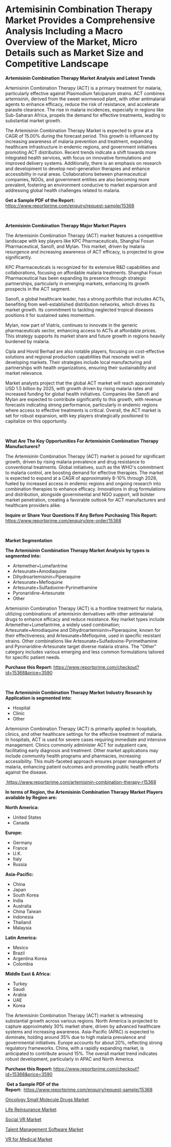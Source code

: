 <p><h1>Artemisinin Combination Therapy Market Provides a Comprehensive Analysis Including a Macro Overview of the Market, Micro Details such as Market Size and Competitive Landscape</h1></p><p><strong>Artemisinin Combination Therapy Market Analysis and Latest Trends</strong></p>
<p><p>Artemisinin Combination Therapy (ACT) is a primary treatment for malaria, particularly effective against Plasmodium falciparum strains. ACT combines artemisinin, derived from the sweet wormwood plant, with other antimalarial agents to enhance efficacy, reduce the risk of resistance, and accelerate parasite clearance. The rise in malaria incidences, especially in regions like Sub-Saharan Africa, propels the demand for effective treatments, leading to substantial market growth.</p><p>The Artemisinin Combination Therapy Market is expected to grow at a CAGR of 15.00% during the forecast period. This growth is influenced by increasing awareness of malaria prevention and treatment, expanding healthcare infrastructure in endemic regions, and government initiatives promoting ACT distribution. Recent trends indicate a shift towards more integrated health services, with focus on innovative formulations and improved delivery systems. Additionally, there is an emphasis on research and development to develop next-generation therapies and enhance accessibility in rural areas. Collaborations between pharmaceutical companies, NGOs, and government entities are also becoming more prevalent, fostering an environment conducive to market expansion and addressing global health challenges related to malaria.</p></p>
<p><strong>Get a Sample PDF of the Report:&nbsp;</strong> <a href="https://www.reportprime.com/enquiry/request-sample/15368?utm_campaign=32&utm_medium=2&utm_source=Github&utm_content=ia&utm_term=20032025&utm_id=artemisinin-combination-therapy">https://www.reportprime.com/enquiry/request-sample/15368</a></p>
<p>&nbsp;</p>
<p><strong>Artemisinin Combination Therapy Major Market Players</strong></p>
<p><p>The Artemisinin Combination Therapy (ACT) market features a competitive landscape with key players like KPC Pharmaceuticals, Shanghai Fosun Pharmaceutical, Sanofi, and Mylan. This market, driven by malaria resurgence and increasing awareness of ACT efficacy, is projected to grow significantly. </p><p>KPC Pharmaceuticals is recognized for its extensive R&D capabilities and collaborations, focusing on affordable malaria treatments. Shanghai Fosun Pharmaceutical has been expanding its presence through strategic partnerships, particularly in emerging markets, enhancing its growth prospects in the ACT segment.</p><p>Sanofi, a global healthcare leader, has a strong portfolio that includes ACTs, benefiting from well-established distribution networks, which drives its market growth. Its commitment to tackling neglected tropical diseases positions it for sustained sales momentum.</p><p>Mylan, now part of Viatris, continues to innovate in the generic pharmaceuticals sector, enhancing access to ACTs at affordable prices. This strategy supports its market share and future growth in regions heavily burdened by malaria.</p><p>Cipla and Hovid Berhad are also notable players, focusing on cost-effective solutions and regional production capabilities that resonate well in developing markets. Their strategies include local manufacturing and partnerships with health organizations, ensuring their sustainability and market relevance.</p><p>Market analysts project that the global ACT market will reach approximately USD 1.5 billion by 2025, with growth driven by rising malaria rates and increased funding for global health initiatives. Companies like Sanofi and Mylan are expected to contribute significantly to this growth, with revenue forecasts indicating strong performance, particularly in endemic regions where access to effective treatments is critical. Overall, the ACT market is set for robust expansion, with key players strategically positioned to capitalize on this opportunity.</p></p>
<p>&nbsp;</p>
<p><strong>What Are The Key Opportunities For Artemisinin Combination Therapy Manufacturers?</strong></p>
<p><p>The Artemisinin Combination Therapy (ACT) market is poised for significant growth, driven by rising malaria prevalence and drug resistance to conventional treatments. Global initiatives, such as the WHO's commitment to malaria control, are boosting demand for effective therapies. The market is expected to expand at a CAGR of approximately 8-10% through 2028, fueled by increased access in endemic regions and ongoing research into combination therapies to enhance efficacy. Innovations in drug formulations and distribution, alongside governmental and NGO support, will bolster market penetration, creating a favorable outlook for ACT manufacturers and healthcare providers alike.</p></p>
<p><strong>Inquire or Share Your Questions If Any Before Purchasing This Report:</strong> <a href="https://www.reportprime.com/enquiry/pre-order/15368?utm_campaign=32&utm_medium=2&utm_source=Github&utm_content=ia&utm_term=20032025&utm_id=artemisinin-combination-therapy">https://www.reportprime.com/enquiry/pre-order/15368</a></p>
<p>&nbsp;</p>
<p><strong>Market Segmentation</strong></p>
<p><strong>The Artemisinin Combination Therapy Market Analysis by types is segmented into:</strong></p>
<p><ul><li>Artemether+Lumefantrine</li><li>Artesunate+Amodiaquine</li><li>Dihydroartemisinin+Piperaquine</li><li>Artesunate+Mefloquine</li><li>Artesunate+Sulfadoxine-Pyrimethamine</li><li>Pyronaridine-Artesunate</li><li>Other</li></ul></p>
<p><p>Artemisinin Combination Therapy (ACT) is a frontline treatment for malaria, utilizing combinations of artemisinin derivatives with other antimalarial drugs to enhance efficacy and reduce resistance. Key market types include Artemether+Lumefantrine, a widely used combination; Artesunate+Amodiaquine and Dihydroartemisinin+Piperaquine, known for their effectiveness; and Artesunate+Mefloquine, used in specific resistant strains. Other combinations like Artesunate+Sulfadoxine-Pyrimethamine and Pyronaridine-Artesunate target diverse malaria strains. The "Other" category includes various emerging and less common formulations tailored for specific patient needs.</p></p>
<p><strong>Purchase this Report:&nbsp;</strong><a href="https://www.reportprime.com/checkout?id=15368&price=3590&utm_campaign=32&utm_medium=2&utm_source=Github&utm_content=ia&utm_term=20032025&utm_id=artemisinin-combination-therapy">https://www.reportprime.com/checkout?id=15368&price=3590</a></p>
<p>&nbsp;</p>
<p><strong>The Artemisinin Combination Therapy Market Industry Research by Application is segmented into:</strong></p>
<p><ul><li>Hospital</li><li>Clinic</li><li>Other</li></ul></p>
<p><p>Artemisinin Combination Therapy (ACT) is primarily applied in hospitals, clinics, and other healthcare settings for the effective treatment of malaria. In hospitals, ACT is used for severe cases requiring immediate and intensive management. Clinics commonly administer ACT for outpatient care, facilitating early diagnosis and treatment. Other market applications may include community health programs and pharmacies, increasing accessibility. This multi-faceted approach ensures proper management of malaria, enhancing patient outcomes and promoting public health efforts against the disease.</p></p>
<p><a href="https://www.reportprime.com/artemisinin-combination-therapy-r15368?utm_campaign=32&utm_medium=2&utm_source=Github&utm_content=ia&utm_term=20032025&utm_id=artemisinin-combination-therapy">&nbsp;https://www.reportprime.com/artemisinin-combination-therapy-r15368</a></p>
<p><strong>In terms of Region, the Artemisinin Combination Therapy Market Players available by Region are:</strong></p>
<p>
    <p> <strong> North America: </strong>
        <ul>
            <li>United States</li>
            <li>Canada</li>
        </ul>
        </p> 
    <p> <strong> Europe: </strong>
        <ul>
            <li>Germany</li>
            <li>France</li>
            <li>U.K.</li>
            <li>Italy</li>
            <li>Russia</li>
        </ul>
        </p> 
    <p> <strong> Asia-Pacific: </strong>
        <ul>
            <li>China</li>
            <li>Japan</li>
            <li>South Korea</li>
            <li>India</li>
            <li>Australia</li>
            <li>China Taiwan</li>
            <li>Indonesia</li>
            <li>Thailand</li>
            <li>Malaysia</li>
        </ul>
        </p> 
    <p> <strong> Latin America: </strong>
        <ul>
            <li>Mexico</li>
            <li>Brazil</li>
            <li>Argentina Korea</li>
            <li>Colombia</li>
        </ul>
        </p> 
    <p> <strong> Middle East & Africa: </strong>
        <ul>
            <li>Turkey</li>
            <li>Saudi</li>
            <li>Arabia</li>
            <li>UAE</li>
            <li>Korea</li>
        </ul>
    </p>
    </p>
<p><p>The Artemisinin Combination Therapy (ACT) market is witnessing substantial growth across various regions. North America is projected to capture approximately 30% market share, driven by advanced healthcare systems and increasing awareness. Asia-Pacific (APAC) is expected to dominate, holding around 35% due to high malaria prevalence and governmental initiatives. Europe accounts for about 20%, reflecting strong regulatory frameworks. China, with a rapidly expanding market, is anticipated to contribute around 15%. The overall market trend indicates robust development, particularly in APAC and North America.</p></p>
<p><strong>Purchase this Report: </strong><a href="https://www.reportprime.com/checkout?id=15368&price=3590&utm_campaign=32&utm_medium=2&utm_source=Github&utm_content=ia&utm_term=20032025&utm_id=artemisinin-combination-therapy">https://www.reportprime.com/checkout?id=15368&price=3590</a></p>
<p>&nbsp;<strong>Get a Sample PDF of the Report:&nbsp;&nbsp;</strong><a href="https://www.reportprime.com/enquiry/request-sample/15368?utm_campaign=32&utm_medium=2&utm_source=Github&utm_content=ia&utm_term=20032025&utm_id=artemisinin-combination-therapy">https://www.reportprime.com/enquiry/request-sample/15368</a></p>
<p><strong></strong></p>
<p><p><a href="https://github.com/cagleplittrw/Market-Research-Report-List-1/blob/main/oncology-small-molecule-drugs-market.md?utm_campaign=32&utm_medium=2&utm_source=Github&utm_content=ia&utm_term=20032025&utm_id=artemisinin-combination-therapy">Oncology Small Molecule Drugs Market</a></p><p><a href="https://github.com/marrahcerpas05/Market-Research-Report-List-1/blob/main/life-reinsurance-market.md?utm_campaign=32&utm_medium=2&utm_source=Github&utm_content=ia&utm_term=20032025&utm_id=artemisinin-combination-therapy">Life Reinsurance Market</a></p><p><a href="https://github.com/dichkotuanny/Market-Research-Report-List-1/blob/main/social-vr-market.md?utm_campaign=32&utm_medium=2&utm_source=Github&utm_content=ia&utm_term=20032025&utm_id=artemisinin-combination-therapy">Social VR Market</a></p><p><a href="https://github.com/dahcheeviola/Market-Research-Report-List-1/blob/main/talent-management-software-market.md?utm_campaign=32&utm_medium=2&utm_source=Github&utm_content=ia&utm_term=20032025&utm_id=artemisinin-combination-therapy">Talent Management Software Market</a></p><p><a href="https://github.com/rojannovarwd/Market-Research-Report-List-1/blob/main/vr-for-medical-market.md?utm_campaign=32&utm_medium=2&utm_source=Github&utm_content=ia&utm_term=20032025&utm_id=artemisinin-combination-therapy">VR for Medical Market</a></p></p>